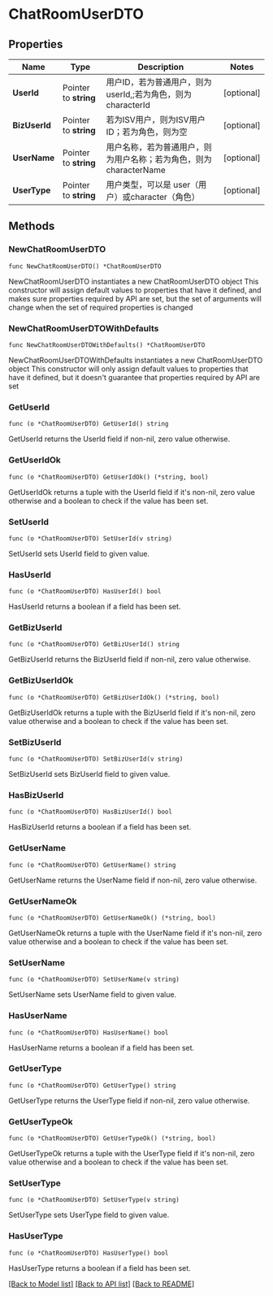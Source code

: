 # ChatRoomUserDTO

## Properties

Name | Type | Description | Notes
------------ | ------------- | ------------- | -------------
**UserId** | Pointer to **string** | 用户ID，若为普通用户，则为userId,;若为角色，则为characterId | [optional] 
**BizUserId** | Pointer to **string** | 若为ISV用户，则为ISV用户ID；若为角色，则为空 | [optional] 
**UserName** | Pointer to **string** | 用户名称，若为普通用户，则为用户名称；若为角色，则为 characterName | [optional] 
**UserType** | Pointer to **string** | 用户类型，可以是 user（用户）或character（角色） | [optional] 

## Methods

### NewChatRoomUserDTO

`func NewChatRoomUserDTO() *ChatRoomUserDTO`

NewChatRoomUserDTO instantiates a new ChatRoomUserDTO object
This constructor will assign default values to properties that have it defined,
and makes sure properties required by API are set, but the set of arguments
will change when the set of required properties is changed

### NewChatRoomUserDTOWithDefaults

`func NewChatRoomUserDTOWithDefaults() *ChatRoomUserDTO`

NewChatRoomUserDTOWithDefaults instantiates a new ChatRoomUserDTO object
This constructor will only assign default values to properties that have it defined,
but it doesn't guarantee that properties required by API are set

### GetUserId

`func (o *ChatRoomUserDTO) GetUserId() string`

GetUserId returns the UserId field if non-nil, zero value otherwise.

### GetUserIdOk

`func (o *ChatRoomUserDTO) GetUserIdOk() (*string, bool)`

GetUserIdOk returns a tuple with the UserId field if it's non-nil, zero value otherwise
and a boolean to check if the value has been set.

### SetUserId

`func (o *ChatRoomUserDTO) SetUserId(v string)`

SetUserId sets UserId field to given value.

### HasUserId

`func (o *ChatRoomUserDTO) HasUserId() bool`

HasUserId returns a boolean if a field has been set.

### GetBizUserId

`func (o *ChatRoomUserDTO) GetBizUserId() string`

GetBizUserId returns the BizUserId field if non-nil, zero value otherwise.

### GetBizUserIdOk

`func (o *ChatRoomUserDTO) GetBizUserIdOk() (*string, bool)`

GetBizUserIdOk returns a tuple with the BizUserId field if it's non-nil, zero value otherwise
and a boolean to check if the value has been set.

### SetBizUserId

`func (o *ChatRoomUserDTO) SetBizUserId(v string)`

SetBizUserId sets BizUserId field to given value.

### HasBizUserId

`func (o *ChatRoomUserDTO) HasBizUserId() bool`

HasBizUserId returns a boolean if a field has been set.

### GetUserName

`func (o *ChatRoomUserDTO) GetUserName() string`

GetUserName returns the UserName field if non-nil, zero value otherwise.

### GetUserNameOk

`func (o *ChatRoomUserDTO) GetUserNameOk() (*string, bool)`

GetUserNameOk returns a tuple with the UserName field if it's non-nil, zero value otherwise
and a boolean to check if the value has been set.

### SetUserName

`func (o *ChatRoomUserDTO) SetUserName(v string)`

SetUserName sets UserName field to given value.

### HasUserName

`func (o *ChatRoomUserDTO) HasUserName() bool`

HasUserName returns a boolean if a field has been set.

### GetUserType

`func (o *ChatRoomUserDTO) GetUserType() string`

GetUserType returns the UserType field if non-nil, zero value otherwise.

### GetUserTypeOk

`func (o *ChatRoomUserDTO) GetUserTypeOk() (*string, bool)`

GetUserTypeOk returns a tuple with the UserType field if it's non-nil, zero value otherwise
and a boolean to check if the value has been set.

### SetUserType

`func (o *ChatRoomUserDTO) SetUserType(v string)`

SetUserType sets UserType field to given value.

### HasUserType

`func (o *ChatRoomUserDTO) HasUserType() bool`

HasUserType returns a boolean if a field has been set.


[[Back to Model list]](../README.md#documentation-for-models) [[Back to API list]](../README.md#documentation-for-api-endpoints) [[Back to README]](../README.md)


